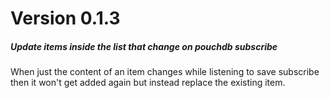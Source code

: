# Version 0.1.3

##### Update items inside the list that change on pouchdb subscribe

When just the content of an item changes while listening to save
subscribe then it won't get added again but instead replace the existing
item.


